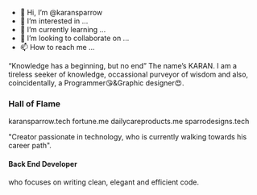 - 👋 Hi, I’m @karansparrow
- 👀 I’m interested in ...
- 🌱 I’m currently learning ...
- 💞️ I’m looking to collaborate on ...
- 📫 How to reach me ...


“Knowledge has a beginning, but no end”
The name’s KARAN. I am a tireless seeker of knowledge, occassional purveyor of wisdom and also, coincidentally, a Programmer😘&Graphic designer😍.

### Hall of Flame

karansparrow.tech
fortune.me
dailycareproducts.me
sparrodesigns.tech

"Creator passionate in technology, who is currently walking towards his career path".
#### Back End Developer
who focuses on writing clean, elegant and efficient code.

